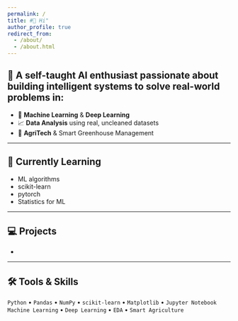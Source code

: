 ```yaml
---
permalink: /
title: #👋 Hi"
author_profile: true
redirect_from: 
  - /about/
  - /about.html
---
```

## 🎯 A self-taught AI enthusiast passionate about building intelligent systems to solve real-world problems in:

- 🤖 **Machine Learning** & **Deep Learning**  
- 📈 **Data Analysis** using real, uncleaned datasets
- 🌿 **AgriTech** & Smart Greenhouse Management  

---

## 🧠 Currently Learning
- ML algorithms
- scikit-learn
- pytorch
- Statistics for ML

---

## 💻 Projects   
- 

--- 

## 🛠️ Tools & Skills

`Python` • `Pandas` • `NumPy` • `scikit-learn` • `Matplotlib` • `Jupyter Notebook`  
`Machine Learning` • `Deep Learning` • `EDA` • `Smart Agriculture`  
